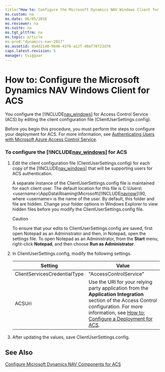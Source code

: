 ```yaml
---
title:"How to: Configure the Microsoft Dynamics NAV Windows Client for ACS"
ms.custom: na
ms.date: 06/05/2016
ms.reviewer: na
ms.suite: na
ms.tgt_pltfrm: na
ms.topic: article
ms-prod:"dynamics-nav-2017"
ms.assetid: da4d2148-9846-43f6-a12f-d0af70f23d70
caps.latest.revision: 5
manager: tsiggaar
---
```

# How to: Configure the Microsoft Dynamics NAV Windows Client for ACS
You configure the [!INCLUDE[nav_windows](includes/nav_windows_md.md)] for Access Control Service \(ACS\) by editing the client configuration file \(ClientUserSettings.config\).  
  
 Before you begin this procedure, you must perform the steps to configure your deployment for ACS. For more information, see [Authenticating Users with Microsoft Azure Access Control Service](Authenticating-Users-with-Microsoft-Azure-Access-Control-Service.md).  
  
### To configure the [!INCLUDE[nav_windows](includes/nav_windows_md.md)] for ACS  
  
1.  Edit the client configuration file \(ClientUserSettings.config\) for each copy of the [!INCLUDE[nav_windows](includes/nav_windows_md.md)] that will be supporting users for ACS authentication.  
  
     A separate instance of the ClientUserSettings.config file is maintained for each client user. The default location for this file is C:\\Users\\*\<username\>*\\AppData\\Roaming\\Microsoft\\[!INCLUDE[navnow](includes/navnow_md.md)]\\90, where \<username\> is the name of the user. By default, this folder and file are hidden. Change your folder options in Windows Explorer to view hidden files before you modify the ClientUserSettings.config file.  
  
    > [!CAUTION]  
    >  To ensure that your edits to ClientUserSettings.config are saved, first open Notepad as an Administrator and then, in Notepad, open the settings file. To open Notepad as an Administrator, from the **Start** menu, right\-click **Notepad**, and then choose **Run as Administrator**.  
  
2.  In ClientUserSettings.config, modify the following settings.  
  
    |Setting|Value|  
    |-------------|-----------|  
    |ClientServicesCredentialType|"AccessControlService"|  
    |ACSUri|Use the URI for your relying party application from the **Application Integration** section of the Access Control configuration. For more information, see [How to: Configure a Deployment for ACS](../Topic/How%20to:%20Configure%20a%20Deployment%20for%20ACS.md).|  
  
3.  After updating the values, save ClientUserSettings.config.  
  
## See Also  
 [Configure Microsoft Dynamics NAV Components for ACS](Configure-Microsoft-Dynamics-NAV-Components-for-ACS.md)